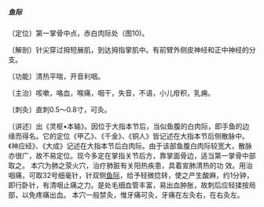 ##### 鱼际

〔定位〕第一掌骨中点，赤白肉际处（图10)。

〔解剖〕针尖穿过拇短展肌，到达拇指掌肌中。有前臂外侧皮神经和正中神经的分支。

〔功能〕清热平喘，开音利咽。

〔主治〕咳嗽，咯血，喉痛，咽干，失音，不语，小儿疳积，乳痈。

〔刺灸〕直刺0.5〜0.8寸，可灸。

〔讲述〕出《灵枢•本输》。因位于大指本节后，当似鱼腹的白肉际，即手鱼的边缘而得名。它的定位《甲乙》、《千金》、《铜人》皆记述在大指本节后侧散脉中。《神应经》、《大成》记述在大指本节后白肉际。由于该部鱼腹白肉际较宽大，散脉亦很广，故不易定位。现今多定在掌指关节后方，靠掌面骨边，适当第一掌骨中部取之。
 本穴为肺之荥火穴，治疗肺脏有关阳热疾患，具着宣肺清热的功 效。用治咽痛，可取32号细毫针，针双侧[鱼际](https://www.gmzyjc.com/read/zjs/zjs3.1.1-3-0.1.1.3.10.md)，给予轻微捻转，使之产生酸麻，约1分钟，即行卧针，有清咽止痛之力。是处毛细血管丰富，易出血肿胀，故刺后应轻揉按局部，以免疼痛出血。 本穴一般禁灸，惟牙痛可灸，牙痛在左灸右，在右灸左。


